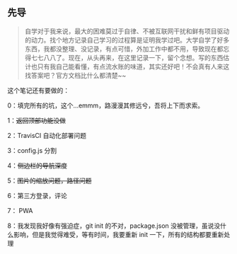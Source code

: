 ## 先导

<!-- 2020 确实是一个神奇的一年，发生了许许多多的事情，活着成为了今年最大的目标。对于我个人来说，最大的事情莫过于辞职了，辞职是一个早就准备的计划了。为什么辞职？马云说，辞职无非是钱不到位，人受委屈了。或许，我并不属于这两种，上家公司钱和活相匹配，没什么委不委屈的。 -->

> 自学对于我来说，最大的困难莫过于自律、不被互联网干扰和鲜有项目驱动的动力。找个地方记录自己学习的过程算是证明我学过吧。大学自学了好多东西，我都没整理、没记录，有点可惜，外加工作中都不用，导致现在都忘得七七八八了。现在，从头再来，在这里记录一下，留个念想。写的东西估计也只有我自己能看懂，有点流水账的味道，其实还好吧！不会真有人来这找答案吧？官方文档比什么都清楚~~

<!-- 在线笔记真好用，忘记的东西，我能迅速的找到我以前的记录 -->

这个笔记还有要做的：

0：填完所有的坑，这个...emmm，路漫漫其修远兮，吾将上下而求索。

1：~~返回顶部功能没做~~

2：TravisCI 自动化部署问题

3：config.js 分割

4：~~侧边栏的导航深度~~

5：~~图片的缩放问题，路径问题~~

6：第三方登录，评论

7： PWA

8：我发现我好像有强迫症，git init 的不对，package.json 没被管理，虽说没什么影响，但是我觉得难受，等有时间，我要重新 init 一下，所有的结构都要重新处理
